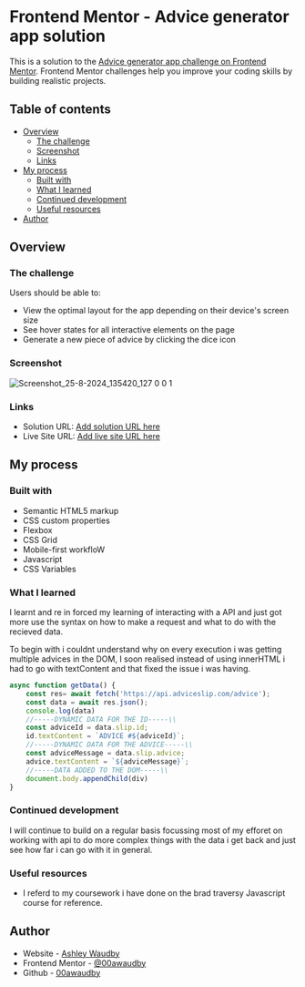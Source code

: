 # Frontend Mentor - Advice generator app solution

This is a solution to the [Advice generator app challenge on Frontend Mentor](https://www.frontendmentor.io/challenges/advice-generator-app-QdUG-13db). Frontend Mentor challenges help you improve your coding skills by building realistic projects.

## Table of contents

- [Overview](#overview)
  - [The challenge](#the-challenge)
  - [Screenshot](#screenshot)
  - [Links](#links)
- [My process](#my-process)
  - [Built with](#built-with)
  - [What I learned](#what-i-learned)
  - [Continued development](#continued-development)
  - [Useful resources](#useful-resources)
- [Author](#author)




## Overview

### The challenge

Users should be able to:

- View the optimal layout for the app depending on their device's screen size
- See hover states for all interactive elements on the page
- Generate a new piece of advice by clicking the dice icon

### Screenshot

![Screenshot_25-8-2024_135420_127 0 0 1](https://github.com/user-attachments/assets/190b5448-f648-4add-9b67-8485226d9c15)


### Links

- Solution URL: [Add solution URL here](https://your-solution-url.com)
- Live Site URL: [Add live site URL here](https://your-live-site-url.com)

## My process

### Built with

- Semantic HTML5 markup
- CSS custom properties
- Flexbox
- CSS Grid
- Mobile-first workfloW
- Javascript
- CSS Variables


### What I learned

I learnt and re in forced my learning of interacting with a API  and just got more use the syntax on how to make a request and what to do with the recieved data.

To begin with i couldnt understand why on every execution i was getting multiple advices in the DOM, I soon realised instead of using innerHTML  i had to go with textContent and that fixed the issue i was having.



```js
async function getData() {
    const res= await fetch('https://api.adviceslip.com/advice');
    const data = await res.json();
    console.log(data)
    //-----DYNAMIC DATA FOR THE ID-----\\
    const adviceId = data.slip.id;
    id.textContent = `ADVICE #${adviceId}`;
    //-----DYNAMIC DATA FOR THE ADVICE-----\\
    const adviceMessage = data.slip.advice;
    advice.textContent = `${adviceMessage}`;
    //-----DATA ADDED TO THE DOM-----\\
    document.body.appendChild(div)
}

```
### Continued development

I will continue to build on a regular basis focussing most of my efforet on working with api to do more complex things with the data i get back and just see how far i can go with it in general.

### Useful resources

- I referd to my coursework i have done on the brad traversy Javascript course for reference.

## Author

- Website - [Ashley Waudby](https://00awaudby.github.io/Portfolio/)
- Frontend Mentor - [@00awaudby](https://www.frontendmentor.io/profile/00awaudby)
- Github - [00awaudby](https://github.com/00awaudby/Portfolio)






